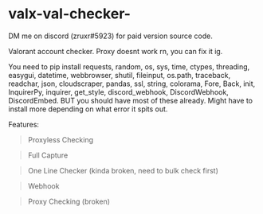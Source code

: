 # valx-val-checker-

DM me on discord (zruxr#5923) for paid version source code.


Valorant account checker. Proxy doesnt work rn, you can fix it ig. 

You need to pip install requests, random, os, sys, time, ctypes, threading, easygui, datetime, webbrowser, shutil, fileinput, os.path, traceback, readchar, json, cloudscraper, pandas, ssl, string, colorama, Fore, Back, init, InquirerPy, inquirer, get_style, discord_webhook, DiscordWebhook, DiscordEmbed. BUT you should have most of these already. Might have to install more depending on what error it spits out.



Features:

> Proxyless Checking

> Full Capture

> One Line Checker (kinda broken, need to bulk check first)

> Webhook

> Proxy Checking (broken)
